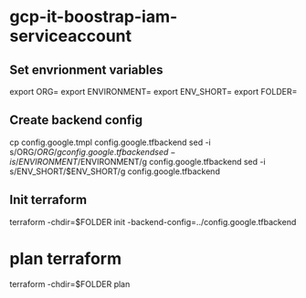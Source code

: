 # gcp-it-boostrap-iam-serviceaccount


## Set envrionment variables

export ORG=
export ENVIRONMENT=
export ENV_SHORT=
export FOLDER=

## Create backend config

cp  config.google.tmpl config.google.tfbackend
sed -i s/ORG/$ORG/g config.google.tfbackend
sed -i s/ENVIRONMENT/$ENVIRONMENT/g config.google.tfbackend
sed -i s/ENV_SHORT/$ENV_SHORT/g config.google.tfbackend

## Init terraform

terraform -chdir=$FOLDER init -backend-config=../config.google.tfbackend
 
# plan terraform

terraform -chdir=$FOLDER plan
